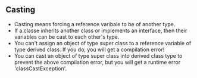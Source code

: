 ## Casting

- Casting means forcing a reference varibale to be of another type.<br/>
- If a classe inherits another class or implements an interface, then their variables can be cast to each other's type.<br/>
- You can't assign an object of type super class to a reference variable of type derived class. If you do, you will get a compilation error!<br/>
- You can cast an object of type super class into derived class type to prevent the above compilation error, but you will get a runtime error 'classCastException'.<br/>
